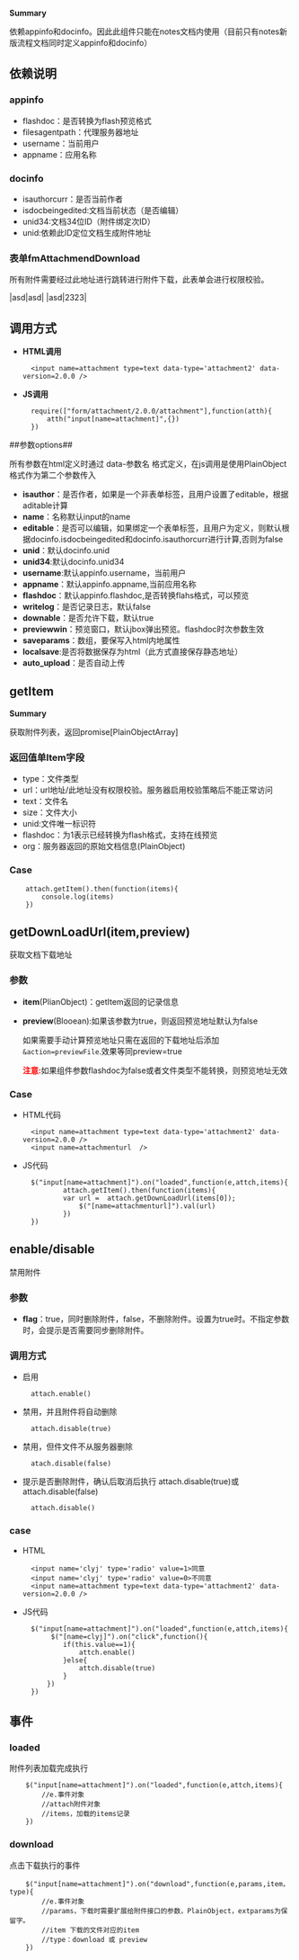  
**Summary**

依赖appinfo和docinfo。因此此组件只能在notes文档内使用（目前只有notes新版流程文档同时定义appinfo和docinfo）

## 依赖说明 ##


### appinfo ### 
- flashdoc：是否转换为flash预览格式
- filesagentpath：代理服务器地址
- username：当前用户
- appname：应用名称 
### docinfo ###

- isauthorcurr：是否当前作者
- isdocbeingedited:文档当前状态（是否编辑）
- unid34:文档34位ID（附件绑定次ID）
- unid:依赖此ID定位文档生成附件地址


### 表单fmAttachmendDownload ###

所有附件需要经过此地址进行跳转进行附件下载，此表单会进行权限校验。


|asd|asd|
|asd|2323|

## 调用方式 ##

- **HTML调用**
		
		<input name=attachment type=text data-type='attachment2' data-version=2.0.0 />

- **JS调用**

		require(["form/attachment/2.0.0/attachment"],function(atth){
			atth("input[name=attachment]",{})
		})

##参数options##

所有参数在html定义时通过 data-参数名 格式定义，在js调用是使用PlainObject格式作为第二个参数传入

- **isauthor**：是否作者，如果是一个非表单标签，且用户设置了editable，根据aditable计算
- **name**：名称默认input的name
- **editable**：是否可以编辑，如果绑定一个表单标签，且用户为定义，则默认根据docinfo.isdocbeingedited和docinfo.isauthorcurr进行计算,否则为false
- **unid**：默认docinfo.unid
- **unid34**:默认docinfo.unid34
- **username**:默认appinfo.username，当前用户
- **appname**：默认appinfo.appname,当前应用名称
- **flashdoc**：默认appinfo.flashdoc,是否转换flahs格式，可以预览
- **writelog**：是否记录日志，默认false
- **downable**：是否允许下载，默认true 
- **previewwin**：预览窗口，默认jbox弹出预览。flashdoc时次参数生效
- **saveparams**：数组，要保写入html内地属性
- **localsave**:是否将数据保存为html（此方式直接保存静态地址）
- **auto_upload**：是否自动上传

## getItem ##

**Summary**

获取附件列表，返回promise[PlainObjectArray]

### 返回值单Item字段 ###

- type：文件类型
- url：url地址/此地址没有权限校验。服务器启用校验策略后不能正常访问
- text：文件名
- size：文件大小
- unid:文件唯一标识符
- flashdoc：为1表示已经转换为flash格式，支持在线预览
- org：服务器返回的原始文档信息(PlainObject) 

### Case ###


		attach.getItem().then(function(items){
			console.log(items)
		})	

## getDownLoadUrl(item,preview) ##
获取文档下载地址

### 参数 ###

- **item**(PlianObject)：getItem返回的记录信息
- **preview**(Blooean):如果该参数为true，则返回预览地址默认为false
	
	如果需要手动计算预览地址只需在返回的下载地址后添加`&action=previewFile`.效果等同preview=true
	<div class=alert ><b style='color:red'>注意:</b>如果组件参数flashdoc为false或者文件类型不能转换，则预览地址无效</div>
### Case ###

- HTML代码

		<input name=attachment type=text data-type='attachment2' data-version=2.0.0 />
		<input name=attachmenturl  />
	

- JS代码

		$("input[name=attachment]").on("loaded",function(e,attch,items){
				attach.getItem().then(function(items){
				var url =  attach.getDownLoadUrl(items[0]);
					$("[name=attachmenturl]").val(url)
				})	
		})


## enable/disable ##
 禁用附件

 

### 参数 ###

- **flag**：true，同时删除附件，false，不删除附件。设置为true时。不指定参数时，会提示是否需要同步删除附件。

### 调用方式 ###

- 启用

		attach.enable()


- 禁用，并且附件将自动删除

		attach.disable(true)


- 禁用，但件文件不从服务器删除

		atach.disable(false)


- 提示是否删除附件，确认后取消后执行 attach.disable(true)或attach.disable(false) 

		attach.disable()


	
### case ###

- HTML
	
		<input name='clyj' type='radio' value=1>同意
		<input name='clyj' type='radio' value=0>不同意 
		<input name=attachment type=text data-type='attachment2' data-version=2.0.0 />

- JS代码

		$("input[name=attachment]").on("loaded",function(e,attch,items){
			 $("[name=clyj]").on("click",function(){
				if(this.value==1){
					attch.enable()
				}else{
					attch.disable(true)
				}
			})
		})
		
## 事件 ##

### loaded ###

附件列表加载完成执行

		$("input[name=attachment]").on("loaded",function(e,attch,items){
			//e.事件对象
			//attach附件对象 
			//items，加载的items记录
		})

### download ###

点击下载执行的事件

		$("input[name=attachment]").on("download",function(e,params,item，type){
			//e.事件对象
			//params，下载时需要扩展给附件接口的参数，PlainObject，extparams为保留字。 
			//item 下载的文件对应的item 
			//type：download 或 preview
		})


